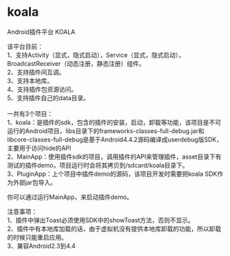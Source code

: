 koala
=====

Android插件平台 KOALA

该平台目前：<br>
1、支持Activity（显式，隐式启动），Service（显式，隐式启动），BroadcastReceiver（动态注册，静态注册）组件。<br>
2、支持插件间互调。<br>
3、支持本地库。<br>
4、支持插件包资源访问。<br>
5、支持插件自己的data目录。<br>
<br>
一共有3个项目：<br>
1、koala：是插件的sdk，包含的插件的安装，启动，卸载等功能，该项目是不可运行的Android项目，libs目录下的frameworks-classes-full-debug.jar和libcore-classes-full-debug是基于Android4.4.2源码编译成userdebug版SDK，主要用于访问hide的API<br>
2、MainApp：使用插件sdk的项目，调用插件的API来管理插件，asset目录下有测试的插件demo，项目运行时会将其拷贝到/sdcard/koala目录下。<br>
3、PluginApp：上个项目中插件demo的源码，该项目开发时需要把koala SDK作为外部jar包导入。<br>

你可以通过运行MainApp，来启动插件demo。<br>

注意事项：<br>
1、插件中弹出Toast必须使用SDK中的showToast方法，否则不显示。<br>
2、插件中有本地库加载的话，由于虚拟机没有提供本地库卸载的功能，所以卸载的时候只能重启应用。<br>
3、兼容Android2.3到4.4
